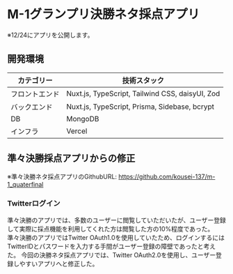 # M-1グランプリ決勝ネタ採点アプリ
※12/24にアプリを公開します。

## 開発環境
| カテゴリー | 技術スタック |
| ---- | ---- |
| フロントエンド | Nuxt.js, TypeScript, Tailwind CSS, daisyUI, Zod |
| バックエンド | Nuxt.js, TypeScript, Prisma, Sidebase, bcrypt |
| DB | MongoDB |
| インフラ | Vercel |

## 準々決勝採点アプリからの修正
※準々決勝ネタ採点アプリのGithubURL: https://github.com/kousei-137/m-1_quaterfinal
### Twitterログイン
準々決勝のアプリでは、多数のユーザーに閲覧していただいたが、ユーザー登録して実際に採点機能を利用してくれた方は閲覧した方の10%程度であった。
準々決勝のアプリではTwitter OAuth1.0を使用していたため、ログインするにはTwitterIDとパスワードを入力する手間がユーザー登録の障壁であったと考えた。
今回の決勝ネタ採点アプリでは、Twitter OAuth2.0を使用し、ユーザー登録しやすいアプリへと修正した。